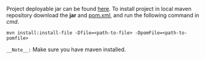 Project deployable jar can be found [here](https://github.com/praneetharra/Spring/blob/master/target/SpringMvcUser-jar-with-dependencies.jar).
To install project in local maven repository download the __jar__ and [pom.xml](https://github.com/praneetharra/Spring/blob/master/pom.xml), and run the following command in _cmd_.

`mvn install:install-file -Dfile=<path-to-file> -DpomFile=<path-to-pomfile>`

`__Note__:` Make sure you have maven installed.

